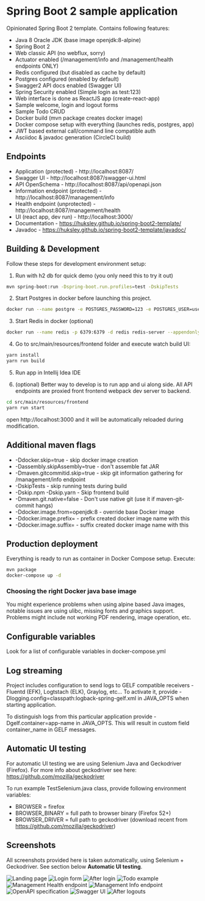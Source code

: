 # Spring Boot 2 sample application

Opinionated Spring Boot 2 template.
Contains following features:

  * Java 8 Oracle JDK (base image openjdk:8-alpine)
  * Spring Boot 2 
  * Web classic API (no webflux, sorry)
  * Actuator enabled (/management/info and /management/health endpoints ONLY)
  * Redis configured (but disabled as cache by default)
  * Postgres configured (enabled by default)
  * Swagger2 API docs enabled (Swagger UI)
  * Spring Security enabled (Simple login as test:123)
  * Web interface is done as ReactJS app (create-react-app)
  * Sample welcome, login and logout forms
  * Sample Todo CRUD
  * Docker build (mvn package creates docker image) 
  * Docker compose setup with everything (launches redis, postgres, app)
  * JWT based external call/command line compatible auth
  * Asciidoc & javadoc generation (CircleCI build)
  
## Endpoints

  * Application (protected) - http://localhost:8087/
  * Swagger UI - http://localhost:8087/swagger-ui.html
  * API OpenSchema - http://localhost:8087/api/openapi.json
  * Information endpoint (protected) - http://localhost:8087/management/info
  * Health endpoint (unprotected) - http://localhost:8087/management/health
  * UI (react app, dev run) - http://localhost:3000/
  * Documentation - https://huksley.github.io/spring-boot2-template/
  * Javadoc - https://huksley.github.io/spring-boot2-template/javadoc/
 
## Building & Development

Follow these steps for development environment setup:

1. Run with h2 db for quick demo (you only need this to try it out)

```bash
mvn spring-boot:run -Dspring-boot.run.profiles=test -DskipTests
```

2. Start Postgres in docker before launching this project.

```bash
docker run --name postgre -e POSTGRES_PASSWORD=123 -e POSTGRES_USER=user -e POSTGRES_DB=test -p 5432:5432 -d postgres
```

3. Start Redis in docker (optional)

```bash
docker run --name redis -p 6379:6379 -d redis redis-server --appendonly yes
```

4. Go to src/main/resources/frontend folder and execute watch build UI:

```bash
yarn install
yarn run build
```

5. Run app in Intellij Idea IDE

6. (optional) Better way to develop is to run app and ui along side. All API endpoints are proxied front frontend webpack dev server to backend.

```bash
cd src/main/resources/frontend
yarn run start
```

open http://localhost:3000 and it will be automatically reloaded during modification.

## Additional maven flags

  * -Ddocker.skip=true - skip docker image creation
  * -Dassembly.skipAssembly=true - don't assemble fat JAR 
  * -Dmaven.gitcommitid.skip=true - skip git information gathering for /management/info endpoint
  * -DskipTests - skip running tests during build
  * -Dskip.npm -Dskip.yarn - Skip frontend build
  * -Dmaven.git.native=false - Don't use native git (use it if maven-git-commit hangs)
  * -Ddocker.image.from=openjdk:8 - override base Docker image
  * -Ddocker.image.prefix= - prefix created docker image name with this
  * -Ddocker.image.suffix= - suffix created docker image name with this 

## Production deployment

Everything is ready to run as container in Docker Compose setup.
Execute:

```bash
mvn package
docker-compose up -d
```

### Choosing the right Docker java base image

You might experience problems when using alpine based Java images, notable issues are using ulibc, missing fonts and graphics support. Problems might include not working PDF rendering, image operation, etc.

## Configurable variables

Look for a list of configurable variables in docker-compose.yml

## Log streaming

Project includes configuration to send logs to GELF compatible receivers - Fluentd (EFK), Logtstach (ELK), Graylog, etc...
To activate it, provide -Dlogging.config=classpath:logback-spring-gelf.xml in JAVA_OPTS when starting application.

To distinguish logs from this particular application provide -Dgelf.container=app-name in JAVA_OPTS. This will result in custom field container_name in GELF messages.

## Automatic UI testing

For automatic UI testing we are using Selenium Java and Geckodriver (Firefox).
For more info about geckodriver see here: https://github.com/mozilla/geckodriver

To run example TestSelenium.java class, provide following environment variables:

  * BROWSER = firefox
  * BROWSER_BINARY = full path to browser binary (Firefox 52+)
  * BROWSER_DRIVER = full path to geckodriver (download recent from https://github.com/mozilla/geckodriver)

## Screenshots

All screenshots provided here is taken automatically, using Selenium + Geckodriver. 
See section below __Automatic UI testing__.  
                                   
![Landing page](screenshot-landing.png)
![Login form](screenshot-login.png)
![After login](screenshot-loggedin.png)
![Todo example](screenshot-todo.png)
![Management Health endpoint](screenshot-management-health.png)
![Management Info endpoint](screenshot-management-info.png)
![OpenAPI specification](screenshot-openapi-json.png)
![Swagger UI](screenshot-swagger-ui.png) 
![After logout](screenshot-loggedout.png)s